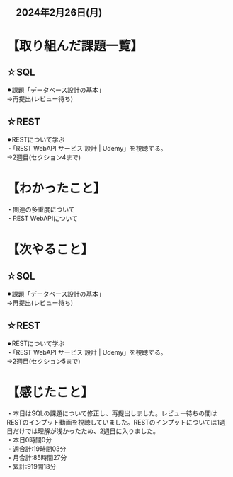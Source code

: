 ## 　2024年2月26日(月)
# 【取り組んだ課題一覧】
## ☆SQL
⚫︎課題「データベース設計の基本」<br>
→再提出(レビュー待ち)<br>
## ☆REST
⚫︎RESTについて学ぶ<br>
・「REST WebAPI サービス 設計 | Udemy」を視聴する。<br>
→2週目(セクション4まで)<br>
# 【わかったこと】
・関連の多重度について<br>
・REST WebAPIについて<br>
# 【次やること】
## ☆SQL
⚫︎課題「データベース設計の基本」<br>
→再提出(レビュー待ち)<br>
## ☆REST
⚫︎RESTについて学ぶ<br>
・「REST WebAPI サービス 設計 | Udemy」を視聴する。<br>
→2週目(セクション5まで)<br>
# 【感じたこと】
・本日はSQLの課題について修正し、再提出しました。レビュー待ちの間はRESTのインプット動画を視聴していました。RESTのインプットについては1週目だけでは理解が浅かったため、2週目に入りました。<br>
・本日0時間0分<br>
・週合計:19時間03分<br>
・月合計:85時間27分<br>
・累計:919間18分<br>
